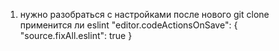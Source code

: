1. нужно разобраться с настройками после нового git clone применится ли eslint
   "editor.codeActionsOnSave": { "source.fixAll.eslint": true }
